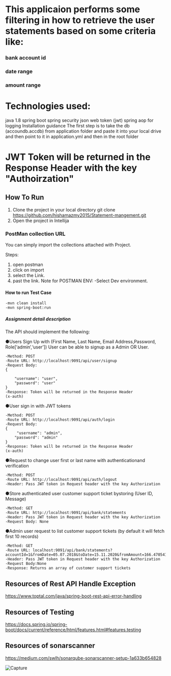 

# This applicaion performs some filtering in how to retrieve the user statements based on some criteria like:
### bank account id
### date range
### amount range

# Technologies used:
java 1.8
spring boot 
spring security
json web token (jwt)
spring aop for logging
Installation guidance
The first step is to take the db (accoundb.accdb) from application folder and paste it into your local drive and then point to it in application.yml and then in the root folder 






# JWT Token will be returned in the Response Header with the key "Authoirzation"
## How To Run
1) Clone the project in your local directory
    git clone https://github.com/hishamazmy2015/Statement-mangement.git
2) Open the project in Intellija


    
### PostMan collection URL
You can simply import the collections attached with Project.


Steps:
1) open postman
2) click on import
3) select the Link.
4) past the link.
Note for POSTMAN ENV: 
    -Select Dev environment.


#### How to run Test Case
    -mvn clean install
    -mvn spring-boot:run
    
##### Assignment detail description
The API should implement the following:

●Users Sign Up with (First Name, Last Name, Email Address,Password, Role[‘admin’,‘user’])
  User can be able to signup as a Admin OR User.
  
    -Method: POST
    -Route URL: http://localhost:9091/api/user/signup
    -Request Body:
    {
     
        "username": "user",
        "password": "user"
    }
	-Response: Token will be returned in the Response Header
	(x-auth)	
●User sign in with JWT tokens

    -Method: POST
    -Route URL: http://localhost:9091/api/auth/login
    -Request Body:
    {
         "username": "admin",
        "password": "admin"
    }
	-Response: Token will be returned in the Response Header
	(x-auth)
●Request to change user first or last name with authenticationand verification

    -Method: POST
    -Route URL: http://localhost:9091/api/auth/logout
    -Header: Pass JWT token in Request header with the key Authorization
    


●Store authenticated user customer support ticket bystoring (User ID, Message)

    -Method: GET
    -Route URL: http://localhost:9091/api/bank/statements
    -Header: Pass JWT token in Request header with the key Authorization
    -Request Body: None

●Admin user request to list customer support tickets (by default it will fetch first 10 records)

    -Method: GET
    -Route URL: localhost:9091/api/bank/statements?accountId=1&fromDate=05.07.2018&toDate=15.11.2020&fromAmount=166.470541608144&toAmount=386.908121686113
    -Header: Pass JWT token in Request header with the key Authorization
    -Request Body:None
    -Response: Returns an array of customer support tickets
    
    
## Resources of Rest API Handle Exception
https://www.toptal.com/java/spring-boot-rest-api-error-handling


    
## Resources of Testing
https://docs.spring.io/spring-boot/docs/current/reference/html/features.html#features.testing


## Resources of sonarscanner
https://medium.com/swlh/sonarqube-sonarscanner-setup-1a633b654828


![Capture](https://user-images.githubusercontent.com/12899500/120700577-e0412f80-c4c2-11eb-99ba-b6c5b2f096e7.PNG)



    
